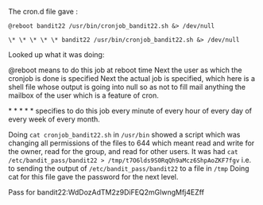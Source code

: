The cron.d file gave :
```
@reboot bandit22 /usr/bin/cronjob_bandit22.sh &> /dev/null

\* \* \* \* \* bandit22 /usr/bin/cronjob_bandit22.sh &> /dev/null

```
Looked up what it was doing:


@reboot means to do this job at reboot time
Next the user as which the cronjob is done is specified
Next the actual job is specified, which here is a shell file whose output is going into null so as not to fill mail anything the mailbox of the user which is a feature of cron.

 \* \* \* \* \* specifies to do this job every minute of every hour of every day of every week of every month.


Doing ```cat cronjob_bandit22.sh``` in ```/usr/bin``` showed a script which was changing all permissions of the files to 644 which meant read and write for the owner, read for the group, and read for other users.
It was had ```cat /etc/bandit_pass/bandit22 > /tmp/t7O6lds9S0RqQh9aMcz6ShpAoZKF7fgv``` i.e. to sending the output of ```/etc/bandit_pass/bandit22``` to a file in ```/tmp```
Doing cat for this file gave the password for the next level.

Pass for bandit22:WdDozAdTM2z9DiFEQ2mGlwngMfj4EZff

